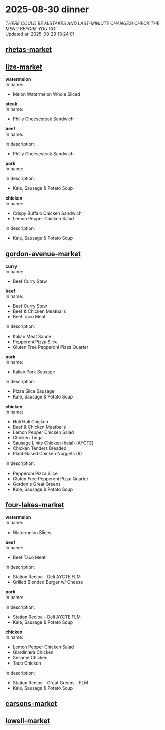 # 2025-08-30 dinner  
*THERE COULD BE MISTAKES AND LAST-MINIUTE CHANGES! CHECK THE MENU BEFORE YOU GO!*  
Updated at: 2025-08-29 13:24:01  
## [rhetas-market](https://wisc-housingdining.nutrislice.com/menu/rhetas-market/dinner/2025-08-30)  
## [lizs-market](https://wisc-housingdining.nutrislice.com/menu/lizs-market/dinner/2025-08-30)  
**watermelon**  
In name:   
 - Melon Watermelon Whole Sliced  
  
**steak**  
In name:   
 - Philly Cheesesteak Sandwich  
  
**beef**  
In name:   
  
In description:   
 - Philly Cheesesteak Sandwich  
  
**pork**  
In name:   
  
In description:   
 - Kale, Sausage & Potato Soup  
  
**chicken**  
In name:   
 - Crispy Buffalo Chicken Sandwich  
 - Lemon Pepper Chicken Salad  
  
In description:   
 - Kale, Sausage & Potato Soup  
  
## [gordon-avenue-market](https://wisc-housingdining.nutrislice.com/menu/gordon-avenue-market/dinner/2025-08-30)  
**curry**  
In name:   
 - Beef Curry Stew  
  
**beef**  
In name:   
 - Beef Curry Stew  
 - Beef & Chicken Meatballs  
 - Beef Taco Meat  
  
In description:   
 - Italian Meat Sauce  
 - Pepperoni Pizza Slice  
 - Gluten Free Pepperoni Pizza Quarter  
  
**pork**  
In name:   
 - Italian Pork Sausage  
  
In description:   
 - Pizza Slice Sausage  
 - Kale, Sausage & Potato Soup  
  
**chicken**  
In name:   
 - Huli Huli Chicken  
 - Beef & Chicken Meatballs  
 - Lemon Pepper Chicken Salad  
 - Chicken Tinga  
 - Sausage Links Chicken (halal) (AYCTE)  
 - Chicken Tenders Breaded  
 - Plant-Based Chicken Nuggets (6)  
  
In description:   
 - Pepperoni Pizza Slice  
 - Gluten Free Pepperoni Pizza Quarter  
 - Gordon's Great Greens  
 - Kale, Sausage & Potato Soup  
  
## [four-lakes-market](https://wisc-housingdining.nutrislice.com/menu/four-lakes-market/dinner/2025-08-30)  
**watermelon**  
In name:   
 - Watermelon Slices  
  
**beef**  
In name:   
 - Beef Taco Meat  
  
In description:   
 - Station Recipe - Deli  AYCTE FLM  
 - Grilled Blended Burger w/ Cheese  
  
**pork**  
In name:   
  
In description:   
 - Station Recipe - Deli  AYCTE FLM  
 - Kale, Sausage & Potato Soup  
  
**chicken**  
In name:   
 - Lemon Pepper Chicken Salad  
 - Giardiniera Chicken  
 - Sesame Chicken  
 - Taco Chicken  
  
In description:   
 - Station Recipe - Great Greens - FLM  
 - Kale, Sausage & Potato Soup  
  
## [carsons-market](https://wisc-housingdining.nutrislice.com/menu/carsons-market/dinner/2025-08-30)  
## [lowell-market](https://wisc-housingdining.nutrislice.com/menu/lowell-market/dinner/2025-08-30)  
  
